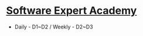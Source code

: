 # [Software Expert Academy](https://swexpertacademy.com/main/main.do)


-   Daily - D1~D2 / Weekly - D2~D3